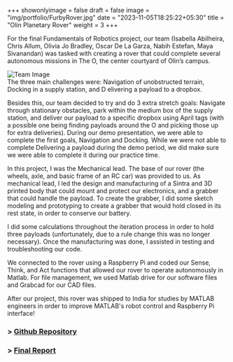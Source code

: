 +++
showonlyimage = false
draft = false
image = "img/portfolio/FurbyRover.jpg"
date = "2023-11-05T18:25:22+05:30"
title = "Olin Planetary Rover"
weight = 3
+++

For the final Fundamentals of Robotics project, our team (Isabella Abilheira, Chris Allum, Olivia Jo Bradley, Oscar De La Garza, Nabih Estefan, Maya Sivanandan) was tasked with creating a rover that could complete several autonomous missions in The O, the center courtyard of Olin’s campus.
<!--more-->
![Team Image][1]  
The three main challenges were: Navigation of unobstructed terrain, Docking in a supply station, and D elivering a payload to a dropbox.

Besides this, our team decided to try and do 3 extra stretch goals: Navigate through stationary obstacles, park within the medium box of the supply station, and deliver our payload to a specific dropbox using April tags (with a possible one being finding payloads around the O and picking those up for extra deliveries).
During our demo presentation, we were able to complete the first goals, Navigation and Docking. While we were not able to complete Delivering a payload during the demo period, we did make sure we were able to complete it during our practice time.

In this project, I was the Mechanical lead. The base of our rover (the wheels, axle, and basic frame of an RC car) was provided to us. As mechanical lead, I led the design and manufacturing of a Sintra and 3D printed body that could mount and protect our electronics, and a grabber that could handle the payload. To create the grabber, I did some sketch modeling and prototyping to create a grabber that would hold closed in its rest state, in order to conserve our battery.

I did some calculations throughout the iteration process in order to hold three payloads (unfortunately, due to a rule change this was no longer necessary). Once the manufacturing was done, I assisted in testing and troubleshooting our code.

We connected to the rover using a Raspberry Pi and coded our Sense, Think, and Act functions that allowed our rover to operate autonomously in Matlab. For file management, we used Matlab drive for our software files and Grabcad for our CAD files.

After our project, this rover was shipped to India for studies by MATLAB engineers in order to improve MATLAB's robot control and Raspberry Pi interface!

### > [Github Repository](https://github.com/oliviajobradley/OlinRover)  
### > [Final Report](https://drive.google.com/file/d/1MHURrN24GOxS14rsIptVzgXu4M-QutD8/view?usp=sharing)

[1]: /img/portfolio/roverteam.jpg